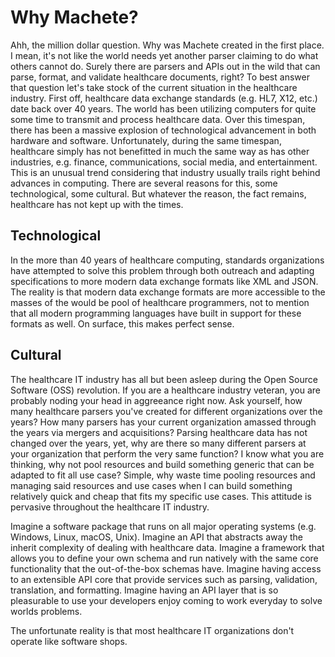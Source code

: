 # Why Machete?

Ahh, the million dollar question. Why was Machete created in the first place. I mean, it's not like the world needs yet another parser claiming to do what others cannot do. Surely there are parsers and APIs out in the wild that can parse, format, and validate healthcare documents, right? To best answer that question let's take stock of the current situation in the healthcare industry. First off, healthcare data exchange standards \(e.g. HL7, X12, etc.\) date back over 40 years. The world has been utilizing computers for quite some time to transmit and process healthcare data. Over this timespan, there has been a massive explosion of technological advancement in both hardware and software. Unfortunately, during the same timespan, healthcare simply has not benefitted in much the same way as has other industries, e.g. finance, communications, social media, and entertainment. This is an unusual trend considering that industry usually trails right behind advances in computing. There are several reasons for this, some technological, some cultural. But whatever the reason, the fact remains, healthcare has not kept up with the times.



## Technological

In the more than 40 years of healthcare computing, standards organizations have attempted to solve this problem through both outreach and adapting specifications to more modern data exchange formats like XML and JSON. The reality is that modern data exchange formats are more accessible to the masses of the would be pool of healthcare programmers, not to mention that all modern programming languages have built in support for these formats as well. On surface, this makes perfect sense.

## Cultural

The healthcare IT industry has all but been asleep during the Open Source Software \(OSS\) revolution. If you are a healthcare industry veteran, you are probably noding your head in aggreeance right now. Ask yourself, how many healthcare parsers you've created for different organizations over the years? How many parsers has your current organization amassed through the years via mergers and acquisitions? Parsing healthcare data has not changed over the years, yet, why are there so many different parsers at your organization that perform the very same function? I know what you are thinking, why not pool resources and build something generic that can be adapted to fit all use case? Simple, why waste time pooling resources and managing said resources and use cases when I can build something relatively quick and cheap that fits my specific use cases. This attitude is pervasive throughout the healthcare IT industry.



Imagine a software package that runs on all major operating systems \(e.g. Windows, Linux, macOS, Unix\). Imagine an API that abstracts away the inherit complexity of dealing with healthcare data. Imagine a framework that allows you to define your own schema and run natively with the same core functionality that the out-of-the-box schemas have. Imagine having access to an extensible API core that provide services such as parsing, validation, translation, and formatting. Imagine having an API layer that is so pleasurable to use your developers enjoy coming to work everyday to solve worlds problems.

The unfortunate reality is that most healthcare IT organizations don't operate like software shops.



